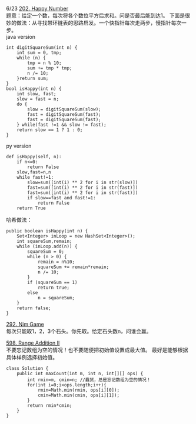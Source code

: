 6/23 [202. Happy Number](https://leetcode.com/problems/happy-number/discuss/56917/My-solution-in-C(-O(1)-space-and-no-magic-math-property-involved-))<br>
题意：给定一个数，每次将各个数位平方后求和。问是否最后能到达1。
下面是很妙的做法：从寻找带环链表的思路启发。一个快指针每次走两步，慢指针每次一步。<br>
java version
```
int digitSquareSum(int n) {
    int sum = 0, tmp;
    while (n) {
        tmp = n % 10;
        sum += tmp * tmp;
        n /= 10;
    }return sum;
}
bool isHappy(int n) {
    int slow, fast;
    slow = fast = n;
    do {
        slow = digitSquareSum(slow);
        fast = digitSquareSum(fast);
        fast = digitSquareSum(fast);
    } while(fast !=1 && slow != fast);
    return slow == 1 ? 1 : 0;
}
```
py version
```
def isHappy(self, n):
    if n<=0:
        return False
    slow,fast=n,n
    while fast!=1:
        slow=sum([int(i) ** 2 for i in str(slow)])
        fast=sum([int(i) ** 2 for i in str(fast)])
        fast=sum([int(i) ** 2 for i in str(fast)])
        if slow==fast and fast!=1:
            return False
    return True 
```
哈希做法：
```
public boolean isHappy(int n) {
    Set<Integer> inLoop = new HashSet<Integer>();
    int squareSum,remain;
	while (inLoop.add(n)) {
		squareSum = 0;
		while (n > 0) {
		    remain = n%10;
			squareSum += remain*remain;
			n /= 10;
		}
		if (squareSum == 1)
			return true;
		else
			n = squareSum;
	}
	return false;
}
```
[292. Nim Game](https://leetcode.com/problems/nim-game/description/)<br>
每次只能取1，2，3个石头。你先取。给定石头数n，问谁会赢。

[598. Range Addition II](https://leetcode.com/problems/range-addition-ii/description/)<br>
不要忘记数组为空的情况！也不要随便把初始值设置成最大值。
最好是能够根据具体样例选择初始值。
```
class Solution {
    public int maxCount(int m, int n, int[][] ops) {
        int rmin=m, cmin=n; //蠢货，总是忘记数组为空的情况！
        for(int i=0;i<ops.length;i++){
            rmin=Math.min(rmin, ops[i][0]);
            cmin=Math.min(cmin, ops[i][1]);
        }
        return rmin*cmin;
    }
}
```
